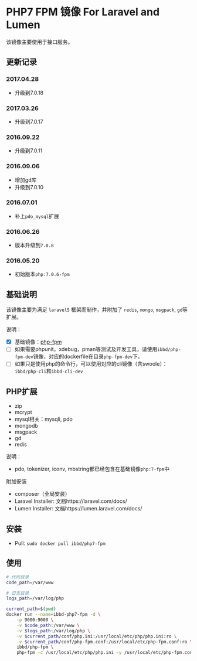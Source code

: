 # PHP7 FPM 镜像 For Laravel and Lumen

该镜像主要使用于接口服务。


## 更新记录

### 2017.04.28
- 升级到7.0.18

### 2017.03.26
- 升级到7.0.17

### 2016.09.22

- 升级到7.0.11

### 2016.09.06

- 增加gd库
- 升级到7.0.10

### 2016.07.01

- 补上`pdo_mysql`扩展

### 2016.06.26

- 版本升级到`7.0.8`

### 2016.05.20

- 初始版本`php:7.0.6-fpm`

## 基础说明

该镜像主要为满足 `laravel5` 框架而制作，并附加了 `redis`, `mongo`, `msgpack`, `gd`等扩展。

说明：

- [x] 基础镜像：[php-fpm](https://hub.docker.com/_/php)
- [ ] 如果需要phpunit，xdebug，pman等测试及开发工具，请使用`ibbd/php-fpm-dev`镜像，对应的dockerfile在目录`php-fpm-dev`下。
- [ ] 如果只是使用php的命令行，可以使用对应的cli镜像（含swoole）：`ibbd/php-cli`和`ibbd-cli-dev`

## PHP扩展 

- zip
- mcrypt
- mysql相关：mysqli, pdo
- mongodb
- msgpack 
- gd
- redis

说明：

- pdo, tokenizer, iconv, mbstring都已经包含在基础镜像`php:7-fpm`中

附加安装

- composer（全局安装）
- Laravel Installer: 文档https://laravel.com/docs/
- Lumen Installer: 文档https://lumen.laravel.com/docs/

## 安装 

- Pull: `sudo docker pull ibbd/php7-fpm`

## 使用

```sh
# 代码目录
code_path=/var/www

# 日志目录
logs_path=/var/log/php

current_path=$(pwd)
docker run --name=ibbd-php7-fpm -d \
    -p 9000:9000 \
    -v $code_path:/var/www \
    -v $logs_path:/var/log/php \
    -v $current_path/conf/php.ini:/usr/local/etc/php/php.ini:ro \
    -v $current_path/conf/php-fpm.conf:/usr/local/etc/php-fpm.conf:ro \
    ibbd/php-fpm \
    php-fpm -c /usr/local/etc/php/php.ini -y /usr/local/etc/php-fpm.conf
```


